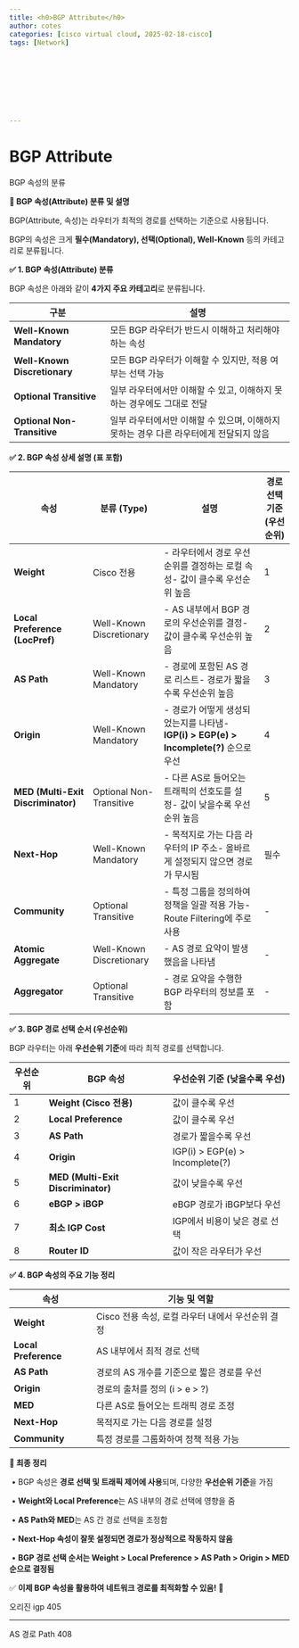 ```yaml
---
title: <h0>BGP Attribute</h0>
author: cotes   
categories: [cisco virtual cloud, 2025-02-18-cisco]
tags: [Network]









---
```


# BGP Attribute



BGP 속성의 분류

**📌 BGP 속성(Attribute) 분류 및 설명**



BGP(Attribute, 속성)는 라우터가 최적의 경로를 선택하는 기준으로 사용됩니다.

BGP의 속성은 크게 **필수(Mandatory), 선택(Optional), Well-Known** 등의 카테고리로 분류됩니다.

**✅ 1. BGP 속성(Attribute) 분류**



BGP 속성은 아래와 같이 **4가지 주요 카테고리**로 분류됩니다.

| **구분**                     | **설명**                                                     |
| ---------------------------- | ------------------------------------------------------------ |
| **Well-Known Mandatory**     | 모든 BGP 라우터가 반드시 이해하고 처리해야 하는 속성         |
| **Well-Known Discretionary** | 모든 BGP 라우터가 이해할 수 있지만, 적용 여부는 선택 가능    |
| **Optional Transitive**      | 일부 라우터에서만 이해할 수 있고, 이해하지 못하는 경우에도 그대로 전달 |
| **Optional Non-Transitive**  | 일부 라우터에서만 이해할 수 있으며, 이해하지 못하는 경우 다른 라우터에게 전달되지 않음 |

**✅ 2. BGP 속성 상세 설명 (표 포함)**

| **속성**                           | **분류 (Type)**          | **설명**                                                     | **경로 선택 기준 (우선순위)** |
| ---------------------------------- | ------------------------ | ------------------------------------------------------------ | ----------------------------- |
| **Weight**                         | Cisco 전용               | - 라우터에서 경로 우선순위를 결정하는 로컬 속성- 값이 클수록 우선순위 높음 | 1                             |
| **Local Preference (LocPref)**     | Well-Known Discretionary | - AS 내부에서 BGP 경로의 우선순위를 결정- 값이 클수록 우선순위 높음 | 2                             |
| **AS Path**                        | Well-Known Mandatory     | - 경로에 포함된 AS 경로 리스트- 경로가 짧을수록 우선순위 높음 | 3                             |
| **Origin**                         | Well-Known Mandatory     | - 경로가 어떻게 생성되었는지를 나타냄- **IGP(i) > EGP(e) > Incomplete(?)** 순으로 우선 | 4                             |
| **MED (Multi-Exit Discriminator)** | Optional Non-Transitive  | - 다른 AS로 들어오는 트래픽의 선호도를 설정- 값이 낮을수록 우선순위 높음 | 5                             |
| **Next-Hop**                       | Well-Known Mandatory     | - 목적지로 가는 다음 라우터의 IP 주소- 올바르게 설정되지 않으면 경로가 무시됨 | 필수                          |
| **Community**                      | Optional Transitive      | - 특정 그룹을 정의하여 정책을 일괄 적용 가능- Route Filtering에 주로 사용 | -                             |
| **Atomic Aggregate**               | Well-Known Discretionary | - AS 경로 요약이 발생했음을 나타냄                           | -                             |
| **Aggregator**                     | Optional Transitive      | - 경로 요약을 수행한 BGP 라우터의 정보를 포함                | -                             |

**✅ 3. BGP 경로 선택 순서 (우선순위)**



BGP 라우터는 아래 **우선순위 기준**에 따라 최적 경로를 선택합니다.

| **우선순위** | **BGP 속성**                       | **우선순위 기준 (낮을수록 우선)** |
| ------------ | ---------------------------------- | --------------------------------- |
| 1            | **Weight (Cisco 전용)**            | 값이 클수록 우선                  |
| 2            | **Local Preference**               | 값이 클수록 우선                  |
| 3            | **AS Path**                        | 경로가 짧을수록 우선              |
| 4            | **Origin**                         | IGP(i) > EGP(e) > Incomplete(?)   |
| 5            | **MED (Multi-Exit Discriminator)** | 값이 낮을수록 우선                |
| 6            | **eBGP > iBGP**                    | eBGP 경로가 iBGP보다 우선         |
| 7            | **최소 IGP Cost**                  | IGP에서 비용이 낮은 경로 선택     |
| 8            | **Router ID**                      | 값이 작은 라우터가 우선           |

**✅ 4. BGP 속성의 주요 기능 정리**

| **속성**             | **기능 및 역할**                                  |
| -------------------- | ------------------------------------------------- |
| **Weight**           | Cisco 전용 속성, 로컬 라우터 내에서 우선순위 결정 |
| **Local Preference** | AS 내부에서 최적 경로 선택                        |
| **AS Path**          | 경로의 AS 개수를 기준으로 짧은 경로를 우선        |
| **Origin**           | 경로의 출처를 정의 (i > e > ?)                    |
| **MED**              | 다른 AS로 들어오는 트래픽 경로 조정               |
| **Next-Hop**         | 목적지로 가는 다음 경로를 설정                    |
| **Community**        | 특정 경로를 그룹화하여 정책 적용 가능             |

**📌 최종 정리**

​	•	BGP 속성은 **경로 선택 및 트래픽 제어에 사용**되며, 다양한 **우선순위 기준**을 가짐

​	•	**Weight와 Local Preference**는 AS 내부의 경로 선택에 영향을 줌

​	•	**AS Path와 MED**는 AS 간 경로 선택을 조정함

​	•	**Next-Hop 속성이 잘못 설정되면 경로가 정상적으로 작동하지 않음**

​	•	**BGP 경로 선택 순서는 Weight > Local Preference > AS Path > Origin > MED 순으로 결정됨**



✅ **이제 BGP 속성을 활용하여 네트워크 경로를 최적화할 수 있음!** 🚀





오리진 igp 405







------

AS 경로 Path 408